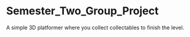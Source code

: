 # Semester_Two_Group_Project
A simple 3D platformer where you collect collectables to finish the level.
